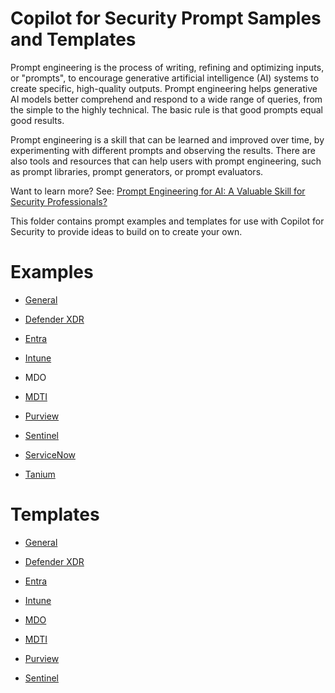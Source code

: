 # Copilot for Security Prompt Samples and Templates

Prompt engineering is the process of writing, refining and optimizing inputs, or "prompts", to encourage generative artificial intelligence (AI) systems to create specific, high-quality outputs. Prompt engineering helps generative AI models better comprehend and respond to a wide range of queries, from the simple to the highly technical. The basic rule is that good prompts equal good results.

Prompt engineering is a skill that can be learned and improved over time, by experimenting with different prompts and observing the results. There are also tools and resources that can help users with prompt engineering, such as prompt libraries, prompt generators, or prompt evaluators.

Want to learn more? See: <a href="https://rodtrent.substack.com/p/prompt-engineering-for-ai-a-valuable">Prompt Engineering for AI: A Valuable Skill for Security Professionals?</a>

This folder contains prompt examples and templates for use with Copilot for Security to provide ideas to build on to create your own.

# Examples

* <a href="https://github.com/rod-trent/Security-Copilot/blob/main/Prompts/Plugins/General.md" target="_blank">General</a>

* <a href="https://github.com/rod-trent/Security-Copilot/blob/main/Prompts/Plugins/DefenderXDR.md" target="_blank">Defender XDR</a>

* <a href="https://github.com/rod-trent/Security-Copilot/blob/main/Prompts/Plugins/Entra.md" target="_blank">Entra</a>

* <a href="https://github.com/rod-trent/Security-Copilot/blob/main/Prompts/Plugins/Intune.md" target="_blank">Intune</a>

* MDO

* <a href="https://github.com/rod-trent/Security-Copilot/blob/main/Prompts/Plugins/MDTI.md" target="_blank">MDTI</a>

* <a href="https://github.com/rod-trent/Security-Copilot/blob/main/Prompts/Plugins/Purview.md" target="_blank">Purview</a>

* <a href="https://github.com/rod-trent/Security-Copilot/blob/main/Prompts/Plugins/Sentinel.md" target="_blank">Sentinel</a>

* <a href="https://github.com/rod-trent/Security-Copilot/blob/main/Prompts/Plugins/ServiceNow.md" target="_blank">ServiceNow</a>

* <a href="https://github.com/rod-trent/Security-Copilot/blob/main/Prompts/Plugins/Tanium.md" target="_blank">Tanium</a>

# Templates

* <a href="https://github.com/rod-trent/Security-Copilot/blob/main/Prompts/Templates/Prompt_Template_General_1.md" target="_blank">General</a>
  
* <a href="https://github.com/rod-trent/Security-Copilot/blob/main/Prompts/Templates/Prompt_Template_Defender_XDR_1.md" target="_blank">Defender XDR</a>

* <a href="https://github.com/rod-trent/Security-Copilot/blob/main/Prompts/Templates/Prompt_Template_Entra_1.md" target="_blank">Entra</a>

* <a href="https://github.com/rod-trent/Security-Copilot/blob/main/Prompts/Templates/Prompt_Template_Intune_1.md" target="_blank">Intune</a>

* <a href="https://github.com/rod-trent/Security-Copilot/blob/main/Prompts/Templates/Prompt_Template_MDO_1.md" target="_blank">MDO</a>

* <a href="https://github.com/rod-trent/Security-Copilot/blob/main/Prompts/Templates/Prompt_Template_MDTI_1.md" target="_blank">MDTI</a>

* <a href="https://github.com/rod-trent/Security-Copilot/blob/main/Prompts/Templates/Prompt_Template_Purview_1.md" target="_blank">Purview</a>

* <a href="https://github.com/rod-trent/Security-Copilot/blob/main/Prompts/Templates/Prompt_Template_Sentinel_1.md" target="_blank">Sentinel</a>
